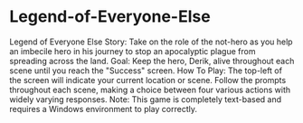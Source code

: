 # Legend-of-Everyone-Else
Legend of Everyone Else   Story:  Take on the role of the not-hero as you help an imbecile hero in his journey to stop an apocalyptic plague from spreading across the land.  Goal: Keep the hero, Derik, alive throughout each scene until you reach the "Success" screen.  How To Play: The top-left of the screen will indicate your current location or scene. Follow the prompts throughout each scene, making a choice between four various actions with widely varying responses.  Note:  This game is completely text-based and requires a Windows environment to play correctly.
